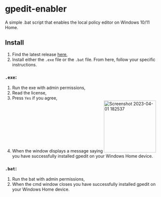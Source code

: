 # gpedit-enabler
A simple .bat script that enables the local policy editor on Windows 10/11 Home.
## Install
 1. Find the latest release [here](https://github.com/Coleisforrobot/gpedit-enabler/releases/latest),
 2. Install either the `.exe` file or the `.bat` file.
From here, follow your specific instructions.
### `.exe`:
 1. Run the exe with admin permissions,
 2. Read the license,
 3. Press `Yes` if you agree,
 4. When the window displays a message saying <img width="172" alt="Screenshot 2023-04-01 182537" src="https://user-images.githubusercontent.com/62335118/229305857-aa702e13-1cf1-47df-92d6-b58ec5ed3b1b.png"> you have successfully installed gpedit on your Windows Home device.
### `.bat`:
 1. Run the bat with admin permissions,
 2. When the cmd window closes you have successfully installed gpedit on your Windows Home device.

